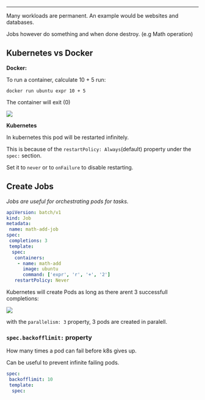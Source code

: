 ****

Many workloads are permanent. An example would be websites and databases.

Jobs however do something and when done destroy. (e.g Math operation)

## Kubernetes vs Docker

**Docker:**

To run a container, calculate 10 + 5 run:

`docker run ubuntu expr 10 + 5`

The container will exit (0)

![](Pasted%20image%2020230705134333.png)

**Kubernetes**

In kubernetes this pod will be restarted infinitely.

This is because of the `restartPolicy: Always`(default) property under the  `spec:` section.

Set it to `never` or to `onFailure` to disable restarting.


## Create Jobs

*Jobs are useful for orchestrating pods for tasks.*

```yaml
apiVersion: batch/v1
kind: Job
metadata:
 name: math-add-job
spec:
 completions: 3
 template:
  spec:
   containers:
    - name: math-add
      image: ubuntu
      command: ['expr', 'r', '+', '2']
   restartPolicy: Never
```

Kubernetes will create Pods as long as there arent 3 successfull completions:

![](Pasted%20image%2020230705135822.png)

with the `parallelism: 3` property, 3 pods are created in paralell.

### `spec.backofflimit:` property

How many times a pod can fail before k8s gives up.

Can be useful to prevent infinite failing pods.

```yaml
spec:
 backofflimit: 10
 template:
  spec:
```